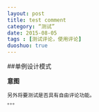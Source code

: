 ```yaml
---
layout: post
title: test comment
category: “测试”
date: 2015-08-05
tags : [测试评论，使用评论]
duoshuo: true
---
```


##单例设计模式

**意图**
    
    另外将要测试是否具有自由评论功能。
    。。。